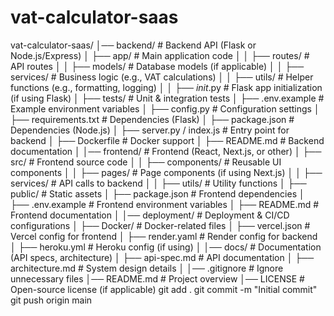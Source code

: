 # vat-calculator-saas
vat-calculator-saas/
│── backend/                 # Backend API (Flask or Node.js/Express)
│   ├── app/                 # Main application code
│   │   ├── routes/          # API routes
│   │   ├── models/          # Database models (if applicable)
│   │   ├── services/        # Business logic (e.g., VAT calculations)
│   │   ├── utils/           # Helper functions (e.g., formatting, logging)
│   │   ├── _init_.py      # Flask app initialization (if using Flask)
│   ├── tests/               # Unit & integration tests
│   ├── .env.example         # Example environment variables
│   ├── config.py            # Configuration settings
│   ├── requirements.txt     # Dependencies (Flask)
│   ├── package.json         # Dependencies (Node.js)
│   ├── server.py / index.js # Entry point for backend
│   ├── Dockerfile           # Docker support
│   ├── README.md            # Backend documentation
│
│── frontend/                # Frontend (React, Next.js, or other)
│   ├── src/                 # Frontend source code
│   │   ├── components/      # Reusable UI components
│   │   ├── pages/           # Page components (if using Next.js)
│   │   ├── services/        # API calls to backend
│   │   ├── utils/           # Utility functions
│   ├── public/              # Static assets
│   ├── package.json         # Frontend dependencies
│   ├── .env.example         # Frontend environment variables
│   ├── README.md            # Frontend documentation
│
│── deployment/              # Deployment & CI/CD configurations
│   ├── Docker/              # Docker-related files
│   ├── vercel.json          # Vercel config for frontend
│   ├── render.yaml          # Render config for backend
│   ├── heroku.yml           # Heroku config (if using)
│
│── docs/                    # Documentation (API specs, architecture)
│   ├── api-spec.md          # API documentation
│   ├── architecture.md      # System design details
│
│── .gitignore               # Ignore unnecessary files
│── README.md                # Project overview
│── LICENSE                  # Open-source license (if applicable)
git add .
git commit -m "Initial commit"
git push origin main
